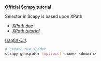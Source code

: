 
[__Official Scrapy tutorial__](http://doc.scrapy.org/en/latest/intro/tutorial.html)  



Selector in Scapy is based upon XPath
  + [_XPath doc_](https://www.w3.org/TR/xpath/)  
  + [_XPath tutorial_](http://zvon.org/comp/r/tut-XPath_1.html)


[_Useful CLI_](http://doc.scrapy.org/en/latest/topics/commands.html):

```bash
# create new spider
scrapy genspider [options] <name> <domain>


```
